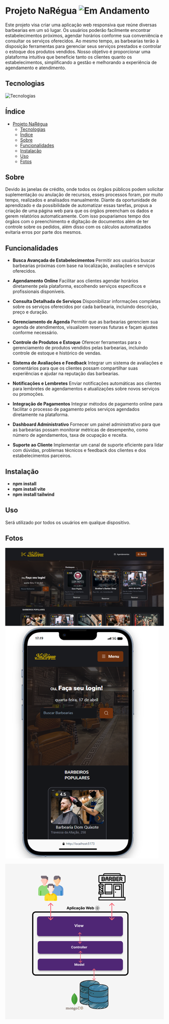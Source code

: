# Projeto NaRégua ![Em Andamento](https://img.shields.io/badge/status-em%20andamento-yellow) 


Este projeto visa criar uma aplicação web responsiva que reúne diversas barbearias em um só lugar. Os usuários poderão facilmente encontrar estabelecimentos próximos, agendar horários conforme sua conveniência e consultar os serviços oferecidos. Ao mesmo tempo, as barbearias terão à disposição ferramentas para gerenciar seus serviços prestados e controlar o estoque dos produtos vendidos. Nosso objetivo é proporcionar uma plataforma intuitiva que beneficie tanto os clientes quanto os estabelecimentos, simplificando a gestão e melhorando a experiência de agendamento e atendimento.

## Tecnologias
![Tecnologias](https://skillicons.dev/icons?i=html,css,js,react,tailwind,prisma,git)

## Índice

- [Projeto NaRégua ](#projeto-narégua-)
  - [Tecnologias](#tecnologias)
  - [Índice](#índice)
  - [Sobre](#sobre)
  - [Funcionalidades](#funcionalidades)
  - [Instalação](#instalação)
  - [Uso](#uso)
  - [Fotos](#fotos)

## Sobre
Devido às janelas de crédito, onde todos os órgãos públicos podem solicitar suplementação ou anulação de recursos, esses processos foram, por muito tempo, realizados e analisados manualmente. Diante da oportunidade de aprendizado e da possibilidade de automatizar essas tarefas, propus a criação de uma página web para que os órgãos preencham os dados e gerem relatórios automaticamente.
Com isso poupariamos tempo dos órgãos com o preenchimento e digitação de documentos além de ter controle sobre os pedidos, além disso com os cálculos automatizados evitaria erros por parte dos mesmos.

## Funcionalidades

- **Busca Avançada de Estabelecimentos**
  Permitir aos usuários buscar barbearias próximas com base na localização, avaliações e serviços oferecidos.

- **Agendamento Online**
  Facilitar aos clientes agendar horários diretamente pela plataforma, escolhendo serviços específicos e profissionais disponíveis.

- **Consulta Detalhada de Serviços**
  Disponibilizar informações completas sobre os serviços oferecidos por cada barbearia, incluindo descrição, preço e duração.

- **Gerenciamento de Agenda**
  Permitir que as barbearias gerenciem sua agenda de atendimentos, visualizem reservas futuras e façam ajustes conforme necessário.

- **Controle de Produtos e Estoque**
  Oferecer ferramentas para o gerenciamento de produtos vendidos pelas barbearias, incluindo controle de estoque e histórico de vendas.

- **Sistema de Avaliações e Feedback**
  Integrar um sistema de avaliações e comentários para que os clientes possam compartilhar suas experiências e ajudar na reputação das barbearias.

- **Notificações e Lembretes**
  Enviar notificações automáticas aos clientes para lembretes de agendamentos e atualizações sobre novos serviços ou promoções.

- **Integração de Pagamentos**
  Integrar métodos de pagamento online para facilitar o processo de pagamento pelos serviços agendados diretamente na plataforma.

- **Dashboard Administrativo**
  Fornecer um painel administrativo para que as barbearias possam monitorar métricas de desempenho, como número de agendamentos, taxa de ocupação e receita.

- **Suporte ao Cliente**
  Implementar um canal de suporte eficiente para lidar com dúvidas, problemas técnicos e feedback dos clientes e dos estabelecimentos parceiros.


## Instalação

- **npm install**
- **npm install vite**
- **npm install tailwind**

## Uso

Será utilizado por todos os usuários em qualque dispositivo.

## Fotos
![Imagem do Sistema](https://raw.githubusercontent.com/PedrOliveiraM/Naregua-project/master/public/MainDesk.png)
![Imagem do Sistema](https://raw.githubusercontent.com/PedrOliveiraM/Naregua-project/master/public/MainMob.png)

![Arquitetura do Sistema](https://raw.githubusercontent.com/PedrOliveiraM/Naregua-project/master/public/ArquiteturaDoSistema.png)



